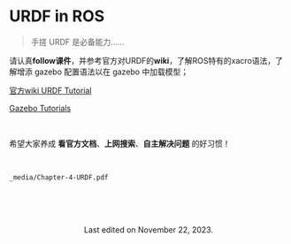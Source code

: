 # URDF in ROS

> 手搓 URDF 是必备能力......
>



请认真**follow课件**，并参考官方对URDF的**wiki**，了解ROS特有的xacro语法，了解增添 gazebo 配置语法以在 gazebo 中加载模型；    



[官方wiki URDF Tutorial](http://wiki.ros.org/urdf/Tutorials)

[Gazebo Tutorials](https://classic.gazebosim.org/tutorials?cat=install)



<br>

希望大家养成 **看官方文档**、**上网搜索**、**自主解决问题** 的好习惯！



<br>

```pdf
_media/Chapter-4-URDF.pdf
```



*<!-- 末尾 -->*

<br>

<br>

<br>



<center>

Last edited on November 22, 2023.

</center>



<br>

<br>
